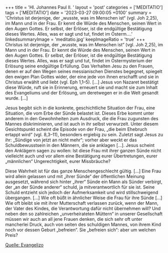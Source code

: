 +++
title = 'Hl. Johannes Paul II.  '
layout = 'post'
categories = ['MEDITATIO']
tags = ['MEDITATIO']
date = '2023-03-27 09:00:05 +0100'
summary = 'Christus ist derjenige, der „wusste, was im Menschen ist“ (vgl. Joh 2,25), im Mann und in der Frau. Er kennt die Würde des Menschen, seinen Wert in den Augen Gottes. Er selbst, der Erlöser, ist die endgültige Bestätigung dieses Wertes. Alles, was er sagt und tut, findet im Osterm....'
linkedsummaryImage = 'meditatio.jpg'
keepImageRatio = 'true'
+++
Christus ist derjenige, der „wusste, was im Menschen ist“ (vgl. Joh 2,25), im Mann und in der Frau. Er kennt die Würde des Menschen, seinen Wert in den Augen Gottes. Er selbst, der Erlöser, ist die endgültige Bestätigung dieses Wertes. Alles, was er sagt und tut, findet im Ostermysterium der Erlösung seine endgültige Erfüllung.<!--more--> Das Verhalten Jesu zu den Frauen, denen er auf den Wegen seines messianischen Dienstes begegnet, spiegelt den ewigen Plan Gottes wider, der eine jede von ihnen erschafft und sie in Christus erwählt und liebt (vgl. Eph 1,1–5). […] Jesus von Nazaret bestätigt diese Würde, ruft sie in Erinnerung, erneuert sie und macht sie zum Inhalt des Evangeliums und der Erlösung, um deretwegen er in die Welt gesandt wurde. […]
          
Jesus begibt sich in die konkrete, geschichtliche Situation der Frau, eine Situation, die vom Erbe der Sünde belastet ist. Dieses Erbe kommt unter anderem in den Gewohnheiten zum Ausdruck, die die Frau zugunsten des Mannes diskriminieren, und ist auch in ihr selbst verwurzelt. Unter diesem Gesichtspunkt scheint die Episode von der Frau, „die beim Ehebruch ertappt wird“ (vgl. 8,3–11), besonders ergiebig zu sein. Zuletzt sagt Jesus zu ihr: „Sündige von jetzt an nicht mehr“; vorher aber weckt er das Schuldbewusstsein in den Männern, die sie anklagen […]. Jesus scheint den Anklägern sagen zu wollen: Ist diese Frau mit ihrer ganzen Sünde nicht vielleicht auch und vor allem eine Bestätigung eurer Übertretungen, eurer „männlichen“ Ungerechtigkeit, eurer Missbräuche?

Diese Wahrheit ist für das ganze Menschengeschlecht gültig. […] Eine Frau wird allein gelassen und mit „ihrer Sünde“ der öffentlichen Meinung ausgesetzt, während sich hinter „ihrer“ Sünde ein Mann als Sünder verbirgt, der „an der Sünde anderer“ schuld, ja mitverantwortlich für sie ist. Seine Schuld entzieht sich jedoch der Aufmerksamkeit und wird stillschweigend übergangen. […] Wie oft büßt in ähnlicher Weise die Frau für ihre Sünde […] Wie oft bleibt sie mit ihrer Mutterschaft verlassen zurück, wenn der Mann, der Vater des Kindes, die Verantwortung dafür nicht übernehmen will? Und neben den so zahlreichen „unverheirateten Müttern“ in unserer Gesellschaft müssen wir auch an all jene Frauen denken, die sich sehr oft unter mancherlei Druck, auch von seiten des schuldigen Mannes, von ihrem Kind noch vor dessen Geburt „befreien“. Sie „befreien sich“: aber um welchen Preis?



[Quelle: Evangelizo](https://evangeliumtagfuertag.org/DE/gospel)

